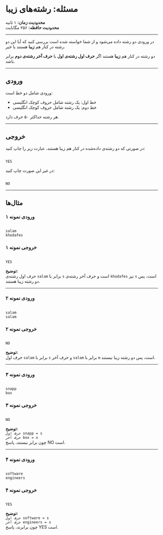 # مسئله: رشته‌های زیبا

**محدودیت زمان:** ۱ ثانیه  
**محدودیت حافظه:** ۲۵۶ مگابایت  

---

در ورودی دو رشته داده می‌شود و از شما خواسته شده است بررسی کنید که آیا این دو رشته در کنار هم **زیبا** هستند یا خیر.

دو رشته در کنار هم **زیبا** هستند اگر **حرف اول رشته‌ی اول** با **حرف آخر رشته‌ی دوم** برابر باشد.

---

## ورودی

ورودی شامل دو خط است:  
- خط اول: یک رشته شامل حروف کوچک انگلیسی  
- خط دوم: یک رشته شامل حروف کوچک انگلیسی  

هر رشته حداکثر ۵۰ حرف دارد.

---

## خروجی

در صورتی که دو رشته‌ی داده‌شده در کنار هم زیبا هستند، عبارت زیر را چاپ کنید:

```

YES

```

در غیر این صورت چاپ کنید:

```

NO

```

---

## مثال‌ها

### ورودی نمونه ۱
```

salam
khodafes

```

### خروجی نمونه ۱
```

YES

```

**توضیح:**  
حرف اول رشته‌ی `salam` برابر با `s` است و حرف آخر رشته‌ی `khodafes` نیز `s` است، پس دو رشته زیبا هستند.

---

### ورودی نمونه ۲
```

salam
salam

```

### خروجی نمونه ۲
```

NO

```

**توضیح:**  
حرف اول `salam` برابر با `s` و حرف آخر `salam` برابر با `m` است، پس دو رشته زیبا نیستند.

---

### ورودی نمونه ۳
```

snapp
box

```

### خروجی نمونه ۳
```

NO

```

**توضیح:**  
`حرف اول snapp = s`  
`حرف آخر box = x`  
چون برابر نیستند، پاسخ NO است.

---

### ورودی نمونه ۴
```

software
engineers

```

### خروجی نمونه ۴
```

YES

```

**توضیح:**  
`حرف اول software = s`  
`حرف آخر engineers = s`  
چون برابرند، پاسخ YES است.